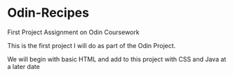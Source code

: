 # Odin-Recipes
First Project Assignment on Odin Coursework

This is the first project I will do as part of the Odin Project.

We will begin with basic HTML and add to this project with CSS and Java at a later date
